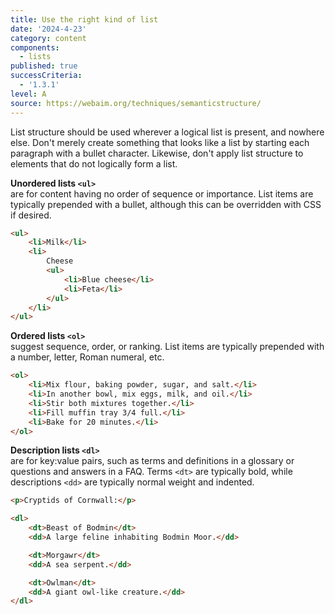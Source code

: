 ```yaml
---
title: Use the right kind of list
date: '2024-4-23'
category: content
components:
  - lists
published: true
successCriteria:
  - '1.3.1'
level: A
source: https://webaim.org/techniques/semanticstructure/
---
```


List structure should be used wherever a logical list is present, and nowhere else. Don't merely create something that looks like a list by starting each paragraph with a bullet character. Likewise, don't apply list structure to elements that do not logically form a list.

**Unordered lists `<ul>`**  
are for content having no order of sequence or importance. List items are typically prepended with a bullet, although this can be overridden with CSS if desired.

```html
<ul>
	<li>Milk</li>
	<li>
		Cheese
		<ul>
			<li>Blue cheese</li>
			<li>Feta</li>
		</ul>
	</li>
</ul>
```

**Ordered lists `<ol>`**  
suggest sequence, order, or ranking. List items are typically prepended with a number, letter, Roman numeral, etc.

```html
<ol>
	<li>Mix flour, baking powder, sugar, and salt.</li>
	<li>In another bowl, mix eggs, milk, and oil.</li>
	<li>Stir both mixtures together.</li>
	<li>Fill muffin tray 3/4 full.</li>
	<li>Bake for 20 minutes.</li>
</ol>
```

**Description lists `<dl>`**  
are for key:value pairs, such as terms and definitions in a glossary or questions and answers in a FAQ. Terms `<dt>` are typically bold, while descriptions `<dd>` are typically normal weight and indented.

```html
<p>Cryptids of Cornwall:</p>

<dl>
	<dt>Beast of Bodmin</dt>
	<dd>A large feline inhabiting Bodmin Moor.</dd>

	<dt>Morgawr</dt>
	<dd>A sea serpent.</dd>

	<dt>Owlman</dt>
	<dd>A giant owl-like creature.</dd>
</dl>
```

